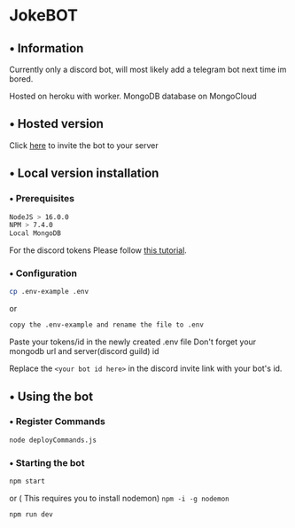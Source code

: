 # JokeBOT

## • Information
Currently only a discord bot, will most likely add a telegram bot next time im bored.

Hosted on heroku with worker.
MongoDB database on MongoCloud

## • Hosted version
Click [here](https://discord.com/oauth2/authorize?client_id=896816739336196208&permissions=0&scope=bot%20applications.commands) to invite the bot to your server

## • Local version installation

### • Prerequisites

```bash
NodeJS > 16.0.0
NPM > 7.4.0
Local MongoDB
```

For the discord tokens Please follow [this tutorial](https://discordjs.guide/preparations/setting-up-a-bot-application.html).

### • Configuration

```bash
cp .env-example .env
```

or 

```bash
copy the .env-example and rename the file to .env
```

Paste your tokens/id in the newly created .env file
Don't forget your mongodb url and server(discord guild) id

Replace the ```<your bot id here>``` in the discord invite link with your bot's id.


## • Using the bot

### • Register Commands
```bash
node deployCommands.js
```

### • Starting the bot
```bash
npm start
```

or ( This requires you to install nodemon) ```npm -i -g nodemon```  

```bash
npm run dev
```

